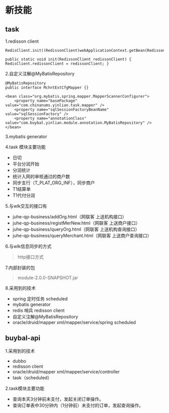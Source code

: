# 新技能
## task
1.redisson client
```
RedisClient.init((RedissonClient)webApplicationContext.getBean(RedissonClient.class));

public static void init(RedissonClient redissonClient) { RedisClient.redissonClient = redissonClient; }
```
2.自定义注解@MyBatisRepository
```
@MyBatisRepository
public interface MchntExtCfgMapper {}
```
```
<bean class="org.mybatis.spring.mapper.MapperScannerConfigurer">
    <property name="basePackage" value="com.chinanums.yinlian.task.mapper" />
    <property name="sqlSessionFactoryBeanName" value="sqlSessionFactory" />
    <property name="annotationClass" value="com.buybal.yinlian.module.annotation.MyBatisRepository" />
</bean>
```
3.mybatis generator

4.task 模块主要功能
- 日切
- 平台分润开始
- 分润统计
- 统计入网的审核通过的商户数
- 同步支行（T_PLAT_ORG_INF），同步商户
- T1结算单
- T1代付分润

5.与wlk交互的接口有
- juhe-qp-business/addOrg.html（网联客 上送机构接口）
- juhe-qp-business/registMerNew.html（网联客 上送商户接口）
- juhe-qp-business/queryOrg.html（网联客 上送机构查询接口）
- juhe-qp-business/queryMerchant.html（网联客 上送商户查询接口）

6.与wlk信息同步的方式
> http接口方式

7.内部封装的包
> module-2.0.0-SNAPSHOT.jar

8.采用到的技术
- spring 定时任务 scheduled
- mybatis generator
- redis 哨兵 redisson client
- 自定义注解@MyBatisRepository
- oracle/druid/mapper xml/mapper/service/spring scheduled

## buybal-api
1.采用到的技术
- dubbo
- redisson client
- oracle/druid/mapper xml/mapper/service/controller
- task（scheduled）

2.task模块主要功能
- 查询本天3分钟前未支付，发起关闭订单操作。
- 查询订单表中30分钟内（1分钟前）未支付的订单，发起查询操作。

